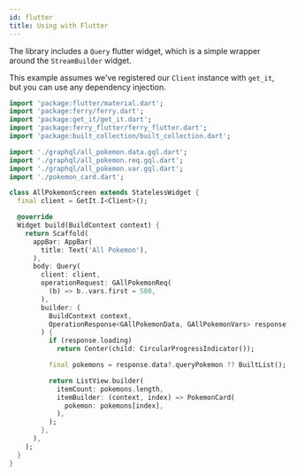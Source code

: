 ```yaml
---
id: flutter
title: Using with Flutter
---
```

The library includes a `Query` flutter widget, which is a simple wrapper around the `StreamBuilder` widget.

This example assumes we've registered our `Client` instance with `get_it`, but you can use any dependency injection.

```dart
import 'package:flutter/material.dart';
import 'package:ferry/ferry.dart';
import 'package:get_it/get_it.dart';
import 'package:ferry_flutter/ferry_flutter.dart';
import 'package:built_collection/built_collection.dart';

import './graphql/all_pokemon.data.gql.dart';
import './graphql/all_pokemon.req.gql.dart';
import './graphql/all_pokemon.var.gql.dart';
import './pokemon_card.dart';

class AllPokemonScreen extends StatelessWidget {
  final client = GetIt.I<Client>();

  @override
  Widget build(BuildContext context) {
    return Scaffold(
      appBar: AppBar(
        title: Text('All Pokemon'),
      ),
      body: Query(
        client: client,
        operationRequest: GAllPokemonReq(
          (b) => b..vars.first = 500,
        ),
        builder: (
          BuildContext context,
          OperationResponse<GAllPokemonData, GAllPokemonVars> response,
        ) {
          if (response.loading)
            return Center(child: CircularProgressIndicator());

          final pokemons = response.data?.queryPokemon ?? BuiltList();

          return ListView.builder(
            itemCount: pokemons.length,
            itemBuilder: (context, index) => PokemonCard(
              pokemon: pokemons[index],
            ),
          );
        },
      ),
    );
  }
}
```